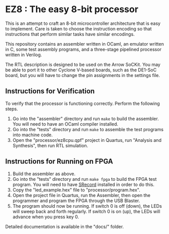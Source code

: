# EZ8 : The easy 8-bit processor

This is an attempt to craft an 8-bit microcontroller architecture that is
easy to implement. Care is taken to choose the instruction encoding so that
instructions that perform similar tasks have similar encodings.

This repository contains an assembler written in OCaml, an emulator written in
C, some test assembly programs, and a three-stage pipelined processor written
in Verilog.

The RTL description is designed to be used on the Arrow SoCKit. You may be
able to port it to other Cyclone V-based boards, such as the DE1-SoC board,
but you will have to change the pin assignments in the settings file.

## Instructions for Verification

To verify that the processor is functioning correctly. Perform the following
steps.

1. Go into the "assembler" directory and run `make` to build the assembler.
   You will need to have an OCaml compiler installed.
2. Go into the "tests" directory and run `make` to assemble the test programs
   into machine code.
3. Open the "processor/ez8cpu.qpf" project in Quartus,
   run "Analysis and Synthesis", then run RTL simulation.

## Instructions for Running on FPGA

1. Build the assembler as above.
2. Go into the "tests" directory and run `make fpga` to build the
   FPGA test program. You will need to have [SRecord](http://srecord.sourceforge.net/)
   installed in order to do this.
3. Copy the "led\_example.hex" file to "processor/program.hex".
4. Open the project file in Quartus, run the Assembler, then open the
   programmer and program the FPGA through the USB Blaster.
5. The program should now be running. If switch 0 is off (down), the LEDs will
   sweep back and forth regularly. If switch 0 is on (up), the LEDs will
   advance when you press key 0.

Detailed documentation is available in the "docs/" folder.
